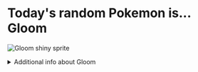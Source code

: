 # Today's random Pokemon is... Gloom

![Gloom shiny sprite](https://raw.githubusercontent.com/PokeAPI/sprites/master/sprites/pokemon/shiny/44.png)

<details>
<summary>Additional info about Gloom</summary>

| srpite type | image |
|------|------|
| back_default | ![Gloom back_default sprite](https://raw.githubusercontent.com/PokeAPI/sprites/master/sprites/pokemon/back/44.png) |
| back_female | ![Gloom back_female sprite](https://raw.githubusercontent.com/PokeAPI/sprites/master/sprites/pokemon/back/female/44.png) |
| back_shiny | ![Gloom back_shiny sprite](https://raw.githubusercontent.com/PokeAPI/sprites/master/sprites/pokemon/back/shiny/44.png) |
| back_shiny_female | ![Gloom back_shiny_female sprite](https://raw.githubusercontent.com/PokeAPI/sprites/master/sprites/pokemon/back/shiny/female/44.png) |
| front_default | ![Gloom front_default sprite](https://raw.githubusercontent.com/PokeAPI/sprites/master/sprites/pokemon/44.png) |
| front_female | ![Gloom front_female sprite](https://raw.githubusercontent.com/PokeAPI/sprites/master/sprites/pokemon/female/44.png) |
| front_shiny_female | ![Gloom front_shiny_female sprite](https://raw.githubusercontent.com/PokeAPI/sprites/master/sprites/pokemon/shiny/female/44.png) | </details>